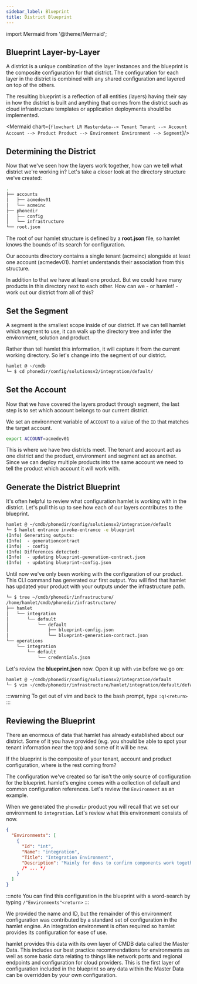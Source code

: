 ```yaml
---
sidebar_label: Blueprint
title: District Blueprint
---
```


import Mermaid from '@theme/Mermaid';

## Blueprint Layer-by-Layer

A district is a unique combination of the layer instances and the blueprint is the composite configuration for that district. The configuration for each layer in the district is combined with any shared configuration and layered on top of the others.

The resulting blueprint is a reflection of all entities (layers) having their say in how the district is built and anything that comes from the district such as cloud infrastructure templates or application deployments should be implemented.

<Mermaid chart={`
  flowchart LR
      Masterdata--> Tenant
      Tenant --> Account
      Account --> Product
      Product --> Environment
      Environment --> Segment
`}/>

## Determining the District

Now that we've seen how the layers work together, how can we tell what district we're working in? Let's take a closer look at the directory structure we've created:

```bash
.
├── accounts
│   ├── acmedev01
│   └── acmeinc
├── phonedir
│   ├── config
│   └── infrastructure
└── root.json
```

The root of our hamlet structure is defined by a **root.json** file, so hamlet knows the bounds of its search for configuration.

Our accounts directory contains a single tenant (acmeinc) alongside at least one account (acmedev01). hamlet understands their association from this structure.

In addition to that we have at least one product. But we could have many products in this directory next to each other. How can we - or hamlet! - work out our district from all of this?

## Set the Segment

A segment is the smallest scope inside of our district. If we can tell hamlet which segment to use, it can walk up the directory tree and infer the environment, solution and product.

Rather than tell hamlet this information, it will capture it from the current working directory. So let's change into the segment of our district.

```bash
hamlet @ ~/cmdb
└─ $ cd phonedir/config/solutionsv2/integration/default/
```

## Set the Account

Now that we have covered the layers product through segment, the last step is to set which account belongs to our current district.

We set an environment variable of `ACCOUNT` to a value of the `ID` that matches the target account.

```bash
export ACCOUNT=acmedev01
```

This is where we have two districts meet. The tenant and account act as one district and the product, environment and segment act as another. Since we can deploy multiple products into the same account we need to tell the product which account it will work with.

## Generate the District Blueprint

It's often helpful to review what configuration hamlet is working with in the district. Let's pull this up to see how each of our layers contributes to the blueprint.

```bash
hamlet @ ~/cmdb/phonedir/config/solutionsv2/integration/default
└─ $ hamlet entrance invoke-entrance -e blueprint
(Info) Generating outputs:
(Info)  - generationcontract
(Info)  - config
(Info) Differences detected:
(Info)  - updating blueprint-generation-contract.json
(Info)  - updating blueprint-config.json
```

Until now we've only been working with the configuration of our product. This CLI command has generated our first output. You will find that hamlet has updated your product with your outputs under the infrastructure path.

```bash
└─ $ tree ~/cmdb/phonedir/infrastructure/
/home/hamlet/cmdb/phonedir/infrastructure/
├── hamlet
│   └── integration
│       └── default
│           └── default
│               ├── blueprint-config.json
│               └── blueprint-generation-contract.json
└── operations
    └── integration
        └── default
            └── credentials.json
```

Let's review the **blueprint.json** now. Open it up with `vim` before we go on:

```bash
hamlet @ ~/cmdb/phonedir/config/solutionsv2/integration/default
└─ $ vim ~/cmdb/phonedir/infrastructure/hamlet/integration/default/default/blueprint-config.json
```

:::warning
To get out of vim and back to the bash prompt, type `:q!<return>`
:::

## Reviewing the Blueprint

There an enormous of data that hamlet has already established about our district. Some of it you have provided (e.g. you should be able to spot your tenant information near the top) and some of it will be new.

If the blueprint is the composite of your tenant, account and product configuration, where is the rest coming from?

The configuration we've created so far isn't the only source of configuration for the blueprint. hamlet's engine comes with a collection of default and common configuration references. Let's review the `Environment` as an example.

When we generated the `phonedir` product you will recall that we set our environment to `integration`. Let's review what this environment consists of now.

```json
{
  "Environments": [
    {
      "Id": "int",
      "Name": "integration",
      "Title": "Integration Environment",
      "Description": "Mainly for devs to confirm components work together"
      /* ... */
    }
  ]
}
```

:::note
You can find this configuration in the blueprint with a word-search by typing `/"Environments"<return>`
:::

We provided the name and ID, but the remainder of this environment configuration was contributed by a standard set of configuration in the hamlet engine. An integration environment is often required so hamlet provides its configuration for ease of use.

hamlet provides this data with its own layer of CMDB data called the Master Data. This includes our best practice recommendations for environments as well as some basic data relating to things like network ports and regional endpoints and configuration for cloud providers. This is the first layer of configuration included in the blueprint so any data within the Master Data can be overridden by your own configuration.
